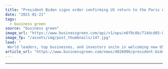```yaml
---
title: "President Biden signs order confirming US return to the Paris Agreement"
date: "2021-01-21"
tags: 
  - business green
source: "business green"
image_url: "https://www.businessgreen.com/api/v1/wps/e6f8c0b/714dcd65-89de-45cf-add4-245054eba10c/4/white-house1a2-185x114.jpg"
image_fp: "/assets/img/post_thumbnails/147.jpg"
lead: "
 World leaders, top businesses, and investors unite in welcoming new US administration's commitment to global climate action, as return to Paris Agreement is backed by raft of new green policy measures ..."
article_url: "https://www.businessgreen.com/news/4026096/president-biden-signs-order-confirming-us-return-paris-agreement"
---
```


---
